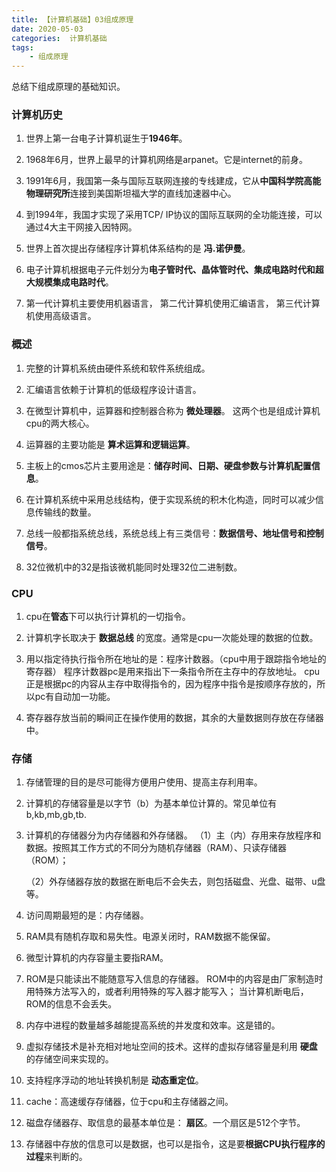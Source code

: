 ```yaml
---
title: 【计算机基础】03组成原理
date: 2020-05-03
categories:  计算机基础
tags:
    - 组成原理
---
```

总结下组成原理的基础知识。

<!--more-->
### 计算机历史
1. 世界上第一台电子计算机诞生于**1946年**。

2. 1968年6月，世界上最早的计算机网络是arpanet。它是internet的前身。

3. 1991年6月，我国第一条与国际互联网连接的专线建成，它从**中国科学院高能物理研究所**连接到美国斯坦福大学的直线加速器中心。

4. 到1994年，我国才实现了采用TCP/ IP协议的国际互联网的全功能连接，可以通过4大主干网接入因特网。

5. 世界上首次提出存储程序计算机体系结构的是 **冯.诺伊曼**。

6. 电子计算机根据电子元件划分为**电子管时代、晶体管时代、集成电路时代和超大规模集成电路时代**。

7. 第一代计算机主要使用机器语言，
第二代计算机使用汇编语言，
第三代计算机使用高级语言。


### 概述
1. 完整的计算机系统由硬件系统和软件系统组成。

2. 汇编语言依赖于计算机的低级程序设计语言。

3. 在微型计算机中，运算器和控制器合称为 **微处理器**。
这两个也是组成计算机cpu的两大核心。

4. 运算器的主要功能是 **算术运算和逻辑运算**。

5. 主板上的cmos芯片主要用途是：**储存时间、日期、硬盘参数与计算机配置信息**。

6. 在计算机系统中采用总线结构，便于实现系统的积木化构造，同时可以减少信息传输线的数量。

7. 总线一般都指系统总线，系统总线上有三类信号：**数据信号、地址信号和控制信号**。

8. 32位微机中的32是指该微机能同时处理32位二进制数。

### CPU
1. cpu在**管态**下可以执行计算机的一切指令。

2. 计算机字长取决于 **数据总线** 的宽度。通常是cpu一次能处理的数据的位数。

3. 用以指定待执行指令所在地址的是：程序计数器。（cpu中用于跟踪指令地址的寄存器）
程序计数器pc是用来指出下一条指令所在主存中的存放地址。
cpu正是根据pc的内容从主存中取得指令的，因为程序中指令是按顺序存放的，所以pc有自动加一功能。

4. 寄存器存放当前的瞬间正在操作使用的数据，其余的大量数据则存放在存储器中。


### 存储
1. 存储管理的目的是尽可能得方便用户使用、提高主存利用率。

2. 计算机的存储容量是以字节（b）为基本单位计算的。常见单位有b,kb,mb,gb,tb.

3. 计算机的存储器分为内存储器和外存储器。
    （1）主（内）存用来存放程序和数据。按照其工作方式的不同分为随机存储器（RAM）、只读存储器（ROM）；

    （2）外存储器存放的数据在断电后不会失去，则包括磁盘、光盘、磁带、u盘等。

4. 访问周期最短的是：内存储器。

5. RAM具有随机存取和易失性。电源关闭时，RAM数据不能保留。

6. 微型计算机的内存容量主要指RAM。

7. ROM是只能读出不能随意写入信息的存储器。
ROM中的内容是由厂家制造时用特殊方法写入的，或者利用特殊的写入器才能写入；
当计算机断电后，ROM的信息不会丢失。

8. 内存中进程的数量越多越能提高系统的并发度和效率。这是错的。

9. 虚拟存储技术是补充相对地址空间的技术。这样的虚拟存储容量是利用 **硬盘** 的存储空间来实现的。

10. 支持程序浮动的地址转换机制是 **动态重定位**。

11. cache：高速缓存存储器，位于cpu和主存储器之间。

12. 磁盘存储器存、取信息的最基本单位是： **扇区**。一个扇区是512个字节。

13. 存储器中存放的信息可以是数据，也可以是指令，这是要**根据CPU执行程序的过程**来判断的。

